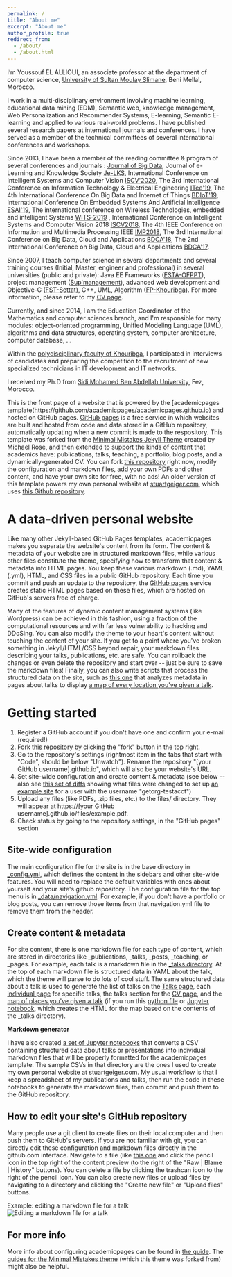 ```yaml
---
permalink: /
title: "About me"
excerpt: "About me"
author_profile: true
redirect_from: 
  - /about/
  - /about.html
---
```

I’m Youssouf EL ALLIOUI, an associate professor at the department of computer science, [University of Sultan Moulay Slimane](http://www.usms.ac.ma/website/), Beni Mellal, Morocco. 

I work in a multi-disciplinary environment involving machine learning, educational data mining (EDM), Semantic web, knowledge management, Web Personalization and Recommender Systems, E-learning, Semantic E-learning and applied to various real-world problems. 
I have published several research papers at international journals and conferences. I have served as a member of the technical committees of several international conferences and workshops.

Since 2013, I have been a member of the reading committee & program of several conferences and journals : [Journal of Big Data](https://journalofbigdata.springeropen.com/), Journal of e-Learning and Knowledge Society [Je-LKS](http://www.je-lks.org/ojs/index.php/Je-LKS_EN), International Conference on Intelligent Systems and Computer Vision [ISCV'2020](https://easychair.org/my/conference?conf=iscv2020), The 3rd International Conference on Information Technology & Electrical Engineering [ITee'19](https://easychair.org/my/conference?conf=itee19), The 4th International Conference On Big Data and Internet of Things [BDIoT'19](https://easychair.org/my/conference?conf=bdiot19), International Conference On Embedded Systems And Artificial Intelligence [ESAI'19](https://easychair.org/my/conference?conf=esai19), The international conference on WIreless Technologies, embedded and intelligent Systems [WITS-2019](https://easychair.org/my/conference?conf=wits2019) , International Conference on Intelligent Systems and Computer Vision 2018 [ISCV2018](https://easychair.org/my/conference?conf=iscv2018), The 4th IEEE Conference on Information and Multimedia Processing IEEE [IMP2018](https://easychair.org/my/conference?conf=ieeeimp2018), The 3rd International Conference on Big Data, Cloud and Applications [BDCA'18](https://easychair.org/my/conference?conf=bdca18), The 2nd International Conference on Big Data, Cloud and Applications [BDCA'17](https://easychair.org/my/conference?conf=bdca17).

Since 2007, I teach computer science in several departments and several training courses (Initial, Master, engineer and professional) in several universities (public and private): Java EE Frameworks ([ESTA-OFPPT](https://www.ofppt.ma/)), project management ([Sup'management](https://www.supmanagement.ma/index.php)), advanced web development and Objective-C ([FST-Settat](http://www.fsts.ac.ma/)), C++, UML, Algorithm ([FP-Khouribga](http://www.fpk.ac.ma/)). For more information, please refer to my [CV page](https://yelallioui.github.io/cv/).

Currently, and since 2014, I am the Education Coordinator of the Mathematics and computer sciences branch, and I'm responsible for many modules: object-oriented programming, Unified Modeling Language (UML), algorithms and data structures, operating system, computer architecture, computer database, ...

Within the [polydisciplinary faculty of Khouribga]((http://www.fpk.ac.ma/)), I participated in interviews of candidates and preparing the competition to the recruitment of new specialized technicians in IT development and IT networks.

I received my Ph.D from [Sidi Mohamed Ben Abdellah University]( http://www.usmba.ac.ma/), Fez, Morocco.



This is the front page of a website that is powered by the [academicpages template(https://github.com/academicpages/academicpages.github.io) and hosted on GitHub pages. [GitHub pages](https://pages.github.com) is a free service in which websites are built and hosted from code and data stored in a GitHub repository, automatically updating when a new commit is made to the respository. This template was forked from the [Minimal Mistakes Jekyll Theme](https://mmistakes.github.io/minimal-mistakes/) created by Michael Rose, and then extended to support the kinds of content that academics have: publications, talks, teaching, a portfolio, blog posts, and a dynamically-generated CV. You can fork [this repository](https://github.com/academicpages/academicpages.github.io) right now, modify the configuration and markdown files, add your own PDFs and other content, and have your own site for free, with no ads! An older version of this template powers my own personal website at [stuartgeiger.com](http://stuartgeiger.com), which uses [this Github repository](https://github.com/staeiou/staeiou.github.io).

A data-driven personal website
======
Like many other Jekyll-based GitHub Pages templates, academicpages makes you separate the website's content from its form. The content & metadata of your website are in structured markdown files, while various other files constitute the theme, specifying how to transform that content & metadata into HTML pages. You keep these various markdown (.md), YAML (.yml), HTML, and CSS files in a public GitHub repository. Each time you commit and push an update to the repository, the [GitHub pages](https://pages.github.com/) service creates static HTML pages based on these files, which are hosted on GitHub's servers free of charge.

Many of the features of dynamic content management systems (like Wordpress) can be achieved in this fashion, using a fraction of the computational resources and with far less vulnerability to hacking and DDoSing. You can also modify the theme to your heart's content without touching the content of your site. If you get to a point where you've broken something in Jekyll/HTML/CSS beyond repair, your markdown files describing your talks, publications, etc. are safe. You can rollback the changes or even delete the repository and start over -- just be sure to save the markdown files! Finally, you can also write scripts that process the structured data on the site, such as [this one](https://github.com/academicpages/academicpages.github.io/blob/master/talkmap.ipynb) that analyzes metadata in pages about talks to display [a map of every location you've given a talk](https://academicpages.github.io/talkmap.html).

Getting started
======
1. Register a GitHub account if you don't have one and confirm your e-mail (required!)
1. Fork [this repository](https://github.com/academicpages/academicpages.github.io) by clicking the "fork" button in the top right. 
1. Go to the repository's settings (rightmost item in the tabs that start with "Code", should be below "Unwatch"). Rename the repository "[your GitHub username].github.io", which will also be your website's URL.
1. Set site-wide configuration and create content & metadata (see below -- also see [this set of diffs](http://archive.is/3TPas) showing what files were changed to set up [an example site](https://getorg-testacct.github.io) for a user with the username "getorg-testacct")
1. Upload any files (like PDFs, .zip files, etc.) to the files/ directory. They will appear at https://[your GitHub username].github.io/files/example.pdf.  
1. Check status by going to the repository settings, in the "GitHub pages" section

Site-wide configuration
------
The main configuration file for the site is in the base directory in [_config.yml](https://github.com/academicpages/academicpages.github.io/blob/master/_config.yml), which defines the content in the sidebars and other site-wide features. You will need to replace the default variables with ones about yourself and your site's github repository. The configuration file for the top menu is in [_data/navigation.yml](https://github.com/academicpages/academicpages.github.io/blob/master/_data/navigation.yml). For example, if you don't have a portfolio or blog posts, you can remove those items from that navigation.yml file to remove them from the header. 

Create content & metadata
------
For site content, there is one markdown file for each type of content, which are stored in directories like _publications, _talks, _posts, _teaching, or _pages. For example, each talk is a markdown file in the [_talks directory](https://github.com/academicpages/academicpages.github.io/tree/master/_talks). At the top of each markdown file is structured data in YAML about the talk, which the theme will parse to do lots of cool stuff. The same structured data about a talk is used to generate the list of talks on the [Talks page](https://academicpages.github.io/talks), each [individual page](https://academicpages.github.io/talks/2012-03-01-talk-1) for specific talks, the talks section for the [CV page](https://academicpages.github.io/cv), and the [map of places you've given a talk](https://academicpages.github.io/talkmap.html) (if you run this [python file](https://github.com/academicpages/academicpages.github.io/blob/master/talkmap.py) or [Jupyter notebook](https://github.com/academicpages/academicpages.github.io/blob/master/talkmap.ipynb), which creates the HTML for the map based on the contents of the _talks directory).

**Markdown generator**

I have also created [a set of Jupyter notebooks](https://github.com/academicpages/academicpages.github.io/tree/master/markdown_generator
) that converts a CSV containing structured data about talks or presentations into individual markdown files that will be properly formatted for the academicpages template. The sample CSVs in that directory are the ones I used to create my own personal website at stuartgeiger.com. My usual workflow is that I keep a spreadsheet of my publications and talks, then run the code in these notebooks to generate the markdown files, then commit and push them to the GitHub repository.

How to edit your site's GitHub repository
------
Many people use a git client to create files on their local computer and then push them to GitHub's servers. If you are not familiar with git, you can directly edit these configuration and markdown files directly in the github.com interface. Navigate to a file (like [this one](https://github.com/academicpages/academicpages.github.io/blob/master/_talks/2012-03-01-talk-1.md) and click the pencil icon in the top right of the content preview (to the right of the "Raw | Blame | History" buttons). You can delete a file by clicking the trashcan icon to the right of the pencil icon. You can also create new files or upload files by navigating to a directory and clicking the "Create new file" or "Upload files" buttons. 

Example: editing a markdown file for a talk
![Editing a markdown file for a talk](/images/editing-talk.png)

For more info
------
More info about configuring academicpages can be found in [the guide](https://academicpages.github.io/markdown/). The [guides for the Minimal Mistakes theme](https://mmistakes.github.io/minimal-mistakes/docs/configuration/) (which this theme was forked from) might also be helpful.
